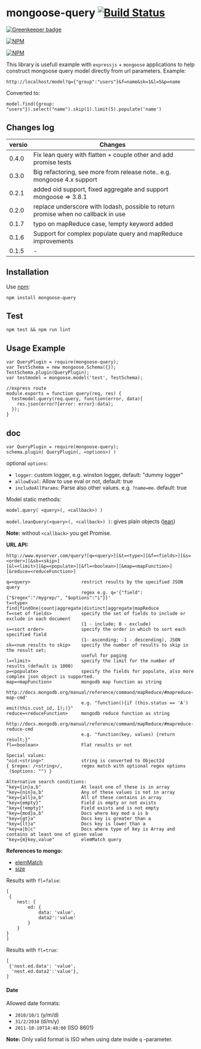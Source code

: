 mongoose-query [![Build Status](https://travis-ci.org/jupe/mongoose-query.png?branch=master)](https://travis-ci.org/jupe/mongoose-query)
==============

[![Greenkeeper badge](https://badges.greenkeeper.io/jupe/mongoose-query.svg)](https://greenkeeper.io/)

[![NPM](https://nodei.co/npm/mongoose-query.png?downloads=true&downloadRank=true&stars=true)](https://nodei.co/npm/mongoose-query/)

[![NPM](https://nodei.co/npm-dl/mongoose-query.png)](https://nodei.co/npm/mongoose-query/)

This library is usefull example with `expressjs` + `mongoose` applications to help construct mongoose query model directly from url parameters. Example:

```
http://localhost/model?q={"group":"users"}&f=name&sk=1&l=5&p=name
```
Converted to:
```
model.find({group: "users"}).select("name").skip(1).limit(5).populate('name')
```

## Changes log

|versio|Changes|
|------|-------|
|0.4.0|Fix lean query with flatten + couple other and add promise tests|
|0.3.0|Big refactoring, see more from release note.. e.g. mongoose 4.x support|
|0.2.1|added oid support, fixed aggregate and support mongoose => 3.8.1
|0.2.0|replace underscore with lodash, possible to return promise when no callback in use|
|0.1.7|typo on mapReduce case, !empty keyword added|
|0.1.6|Support for complex populate query and mapReduce improvements|
|0.1.5|-|

## Installation

Use [npm](https://www.npmjs.org/package/mongoose-query):
```
npm install mongoose-query
```

## Test
```
npm test && npm run lint
```

## Usage Example

```
var QueryPlugin = require(mongoose-query);
var TestSchema = new mongoose.Schema({});
TestSchema.plugin(QueryPlugin);
var testmodel = mongoose.model('test', TestSchema);

//express route
module.exports = function query(req, res) {
  testmodel.query(req.query, function(error, data){
    res.json(error?{error: error}:data);
  });
}
```

## doc

```
var QueryPlugin = require(mongoose-query);
schema.plugin( QueryPlugin(, <options>) )
```
optional `options`:
* `logger`: custom logger, e.g. winston logger, default: "dummy logger"
* `allowEval`: <boolean> Allow to use eval or not, default: true
* `includeAllParams`: <boolean> Parse also other values. e.g. `?name=me`. default: true

Model static methods:

`model.query( <query>(, <callback>) )`

`model.leanQuery(<query>(, <callback>) )`: gives plain objects ([lean](http://mongoosejs.com/docs/api.html#query_Query-lean))

**Note:** without `<callback>` you get Promise.

**URL API:**
```
http://www.myserver.com/query?[q=<query>][&t=<type>][&f=<fields>][&s=<order>][&sk=<skip>]
[&l=<limit>][&p=<populate>][&fl=<boolean>][&map=<mapFunction>][&reduce=<reduceFunction>]

q=<query>                   restrict results by the specified JSON query
                            regex e.g. q='{"field":{"$regex":"/mygrep/", "$options":"i"}}'
t=<type>                    find|findOne|count|aggregate|distinct|aggregate|mapReduce
f=<set of fields>           specify the set of fields to include or exclude in each document
                            (1 - include; 0 - exclude)
s=<sort order>              specify the order in which to sort each specified field
                            (1- ascending; -1 - descending), JSON
sk=<num results to skip>    specify the number of results to skip in the result set;
                            useful for paging
l=<limit>                   specify the limit for the number of results (default is 1000)
p=<populate>                specify the fields for populate, also more complex json object is supported.
map=<mapFunction>           mongodb map function as string
                            http://docs.mongodb.org/manual/reference/command/mapReduce/#mapreduce-map-cmd'
                            e.g. "function(){if (this.status == 'A') emit(this.cust_id, 1);)}"
reduce=<reduceFunction>     mongodb reduce function as string
                            http://docs.mongodb.org/manual/reference/command/mapReduce/#mapreduce-reduce-cmd
                            e.g. "function(key, values) {return result;}"
fl=<boolean>                Flat results or not

Special values:
"oid:<string>"              string is converted to ObjectId
{ $regex: /<string>/,       regex match with optional regex options
 ($options: "") }        

Alternative search conditions:
"key={in}a,b"               At least one of these is in array
"key={nin}a,b"              Any of these values is not in array
"key={all}a,b"              All of these contains in array
"key={empty}"               Field is empty or not exists
"key={!empty}"              Field exists and is not empty
"key={mod}a,b"              Docs where key mod a is b
"key={gt}a"                 Docs key is greater than a
"key={lt}a"                 Docs key is lower than a
"key=a|b|c"                 Docs where type of key is Array and contains at least one of given value
"key={m}key,value"          elemMatch query
```

**References to mongo:**
- [elemMatch](https://docs.mongodb.com/manual/reference/operator/query/elemMatch/)
- [size](https://docs.mongodb.com/manual/reference/operator/query/size/)

Results with `fl=false`:
```
[
 {
 	nest: {
 		ed: {
 			data: 'value',
        	data2':'value'
    	}
  	}
}
]
```

Results with `fl=true`:
```
[
 {'nest.ed.data': 'value',
  'nest.ed.data2':'value'},
]
```


#### Date

Allowed date formats:
- `2010/10/1` (y/m/d)
- `31/2/2010` (d/m/y)
- `2011-10-10T14:48:00` (ISO 8601)

**Note:**
Only valid format is ISO when using date inside `q` -parameter.